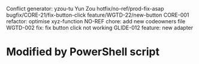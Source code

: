 Conflict generator:
yzou-tu Yun Zou  hotfix/no-ref/prod-fix-asap bugfix/CORE-21/fix-button-click feature/WGTD-22/new-button  CORE-001 refactor: optimise xyz-function NO-REF chore: add new codeowners file WGTD-002 fix: fix button click not working GLIDE-012 feature: new adapter
# Modified by PowerShell script
